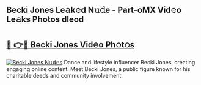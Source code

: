 ## Becki Jones Le𝚊k𝚎d N𝚞𝚍e - Part-oMX Vid𝚎o Le𝚊ks Photos dIeod

# <h2><a href="http://fbbx01.evod.top/?m=Becki+Jones">🔗 👉🔴 Becki Jones Vid𝚎o Ph𝚘t𝚘s</a></h2>

[![Becki Jones N𝚞d𝚎s](https://i.imgur.com/8V9OHl7.gif)](http://fbbx01.evod.top/?m=Becki+Jones)
Dance and lifestyle influencer Becki Jones, creating engaging online content. Meet Becki Jones, a public figure known for his charitable deeds and community involvement. 
